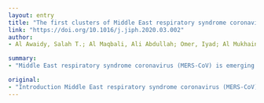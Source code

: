 ```yaml
---
layout: entry
title: "The first clusters of Middle East respiratory syndrome coronavirus in Oman: Time to act"
link: "https://doi.org/10.1016/j.jiph.2020.03.002"
author:
- Al Awaidy, Salah T.; Al Maqbali, Ali Abdullah; Omer, Iyad; Al Mukhaini, Suad; Al Risi, Mohammed Ali; Al Maqbali, Majed Sultan; Al Reesi, Ali; Al Busaidi, Mujahid; Al Hashmi, Fatma Hashim; Al Maqbali, Talib Khamis; Vaidya, Vidyanand; Al Risi, Elham Said Ahmed; Rashid, Ahmed Abdullah; Al Beloshi, Maryam Abdullah Hassan; Etemadi, Arash; Khamis, Faryal

summary:
- "Middle East respiratory syndrome coronavirus (MERS-CoV) is emerging infectious disease of growing global importance. Results Thirteen laboratory-confirmed cases were reported from three clusters from two governorates without an epidemiological link between the clusters. Four cases (31%) reported were household contacts from the first cluster, 3 (23%) were nosocomial transmission in health care facilities. We have highlighted lessons learned and proposed steps to prevent healthcare-associated infections."

original:
- "Introduction Middle East respiratory syndrome coronavirus (MERS-CoV), is an emerging infectious disease of growing global importance. This review describes the latest MERS-CoV clusters and the first cases of nosocomial transmission within health care facilities in Oman. We have highlighted lessons learned and proposed steps to prevent healthcare-associated infections. Methods A descriptive analysis of MERS-CoV cases was conducted between January 23 and February 16, 2019. The data from officials and other published sources used. Results Thirteen laboratory-confirmed cases of MERS-CoV were reported from three simultaneous clusters from two governorates without an epidemiological link between the clusters. Two clusters were reported from North Al Batinah Governorate, with nine cases (69%) and 1 cluster from South Ash Sharqiyah Governorate with four cases (31%). In total, four deaths were reported (case fatality rate 31%). Four cases (31%) reported were household contacts from the first cluster, 3 (23%) were nosocomial transmission in health care facilities (two for first and one from the second cluster) and 7 (54%) were community-acquired cases. Conclusions The first local clusters of MERS-CoV reported with evidence suggestive of healthcare and household-associated transmission. Early diagnosis and strict implementation of infection control measures remain fundamental in preventing and managing MERS-CoV infection."
---
```


